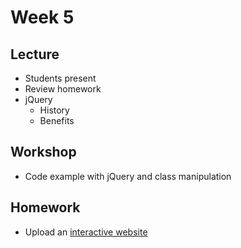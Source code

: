 # Week 5

## Lecture

- Students present
- Review homework
- jQuery
  - History
  - Benefits

## Workshop

- Code example with jQuery and class manipulation

## Homework

- Upload an [interactive website](/homework/interactive)
